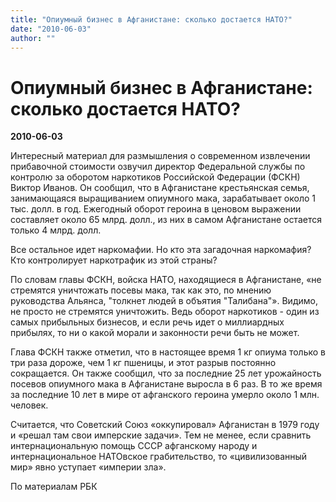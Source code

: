 ```yaml
---
title: "Опиумный бизнес в Афганистане: сколько достается НАТО?"
date: "2010-06-03"
author: ""
---
```


# Опиумный бизнес в Афганистане: сколько достается НАТО?

**2010-06-03** 

Интересный материал для размышления о современном извлечении прибавочной стоимости озвучил директор Федеральной службы по контролю за оборотом наркотиков Российской Федерации (ФСКН) Виктор Иванов. Он сообщил, что в Афганистане крестьянская семья, занимающаяся выращиванием опиумного мака, зарабатывает около 1 тыс. долл. в год. Ежегодный оборот героина в ценовом выражении составляет около 65 млрд. долл., из них в самом Афганистане остается только 4 млрд. долл.

Все остальное идет наркомафии. Но кто эта загадочная наркомафия? Кто контролирует наркотрафик из этой страны?

По словам главы ФСКН, войска НАТО, находящиеся в Афганистане, «не стремятся уничтожать посевы мака, так как это, по мнению руководства Альянса, "толкнет людей в объятия "Талибана"». Видимо, не просто не стремятся уничтожить. Ведь оборот наркотиков - один из самых прибыльных бизнесов, и если речь идет о миллиардных прибылях, то ни о какой морали и законности речи быть не может.

Глава ФСКН также отметил, что в настоящее время 1 кг опиума только в три раза дороже, чем 1 кг пшеницы, и этот разрыв постоянно сокращается. Он также сообщил, что за последние 25 лет урожайность посевов опиумного мака в Афганистане выросла в 6 раз. В то же время за последние 10 лет в мире от афганского героина умерло около 1 млн. человек.

Считается, что Советский Союз «оккупировал» Афганистан в 1979 году и «решал там свои имперские задачи». Тем не менее, если сравнить интернациональную помощь СССР афганскому народу и интернациональное НАТОвское грабительство, то «цивилизованный мир» явно уступает «империи зла».

По материалам РБК
